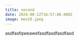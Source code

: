 ```yaml
---
title: second
date: 2024-08-22T16:57:00.000Z
image: meo10.jpeg
---
```

asdfasfqweawefasdfasdfasdfasd
